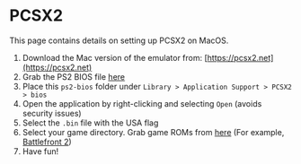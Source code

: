# PCSX2

This page contains details on setting up PCSX2 on MacOS.

1. Download the Mac version of the emulator from: [https://pcsx2.net](https://pcsx2.net)
2. Grab the PS2 BIOS file [here](https://www.retrostic.com/bios/pcsx2-playstation-2)
3. Place this `ps2-bios` folder under `Library > Application Support > PCSX2 > bios`
4. Open the application by right-clicking and selecting `Open` (avoids security issues)
5. Select the `.bin` file with the USA flag
6. Select your game directory. Grab game ROMs from [here](https://vimm.net/vault/?system=PS2) (For example, [Battlefront 2](https://vimm.net/vault/9362))
7. Have fun!
